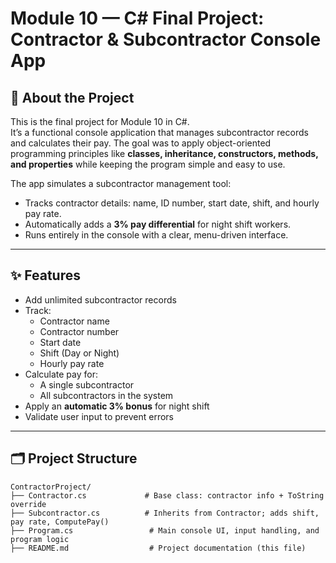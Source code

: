 # Module 10 — C# Final Project: Contractor & Subcontractor Console App

## 📌 About the Project
This is the final project for Module 10 in C#.  
It’s a functional console application that manages subcontractor records and calculates their pay. The goal was to apply object-oriented programming principles like **classes, inheritance, constructors, methods, and properties** while keeping the program simple and easy to use.

The app simulates a subcontractor management tool:
- Tracks contractor details: name, ID number, start date, shift, and hourly pay rate.
- Automatically adds a **3% pay differential** for night shift workers.
- Runs entirely in the console with a clear, menu-driven interface.

---

## ✨ Features
- Add unlimited subcontractor records
- Track:
  - Contractor name
  - Contractor number
  - Start date
  - Shift (Day or Night)
  - Hourly pay rate
- Calculate pay for:
  - A single subcontractor
  - All subcontractors in the system
- Apply an **automatic 3% bonus** for night shift
- Validate user input to prevent errors

---

## 🗂 Project Structure
```plaintext
ContractorProject/
├── Contractor.cs             # Base class: contractor info + ToString override
├── Subcontractor.cs          # Inherits from Contractor; adds shift, pay rate, ComputePay()
├── Program.cs                 # Main console UI, input handling, and program logic
├── README.md                  # Project documentation (this file)
